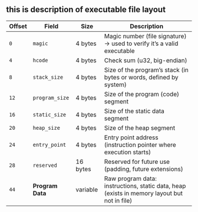 ## this is description of executable file layout



| **Offset** | **Field**        | **Size** | **Description**                                                                             |
| ---------- | ---------------- | -------- | ------------------------------------------------------------------------------------------- |
| `0`        | `magic`          | 4 bytes  | Magic number (file signature) → used to verify it’s a valid executable                      |
| `4`        | `hcode`          | 4 bytes  | Check sum (u32, big-endian)                                                                 |
| `8`        | `stack_size`     | 4 bytes  | Size of the program’s stack (in bytes or words, defined by system)                          |
| `12`       | `program_size`   | 4 bytes  | Size of the program (code) segment                                                          |
| `16`       | `static_size`    | 4 bytes  | Size of the static data segment                                                             |
| `20`       | `heap_size`      | 4 bytes  | Size of the heap segment                                                                    |
| `24`       | `entry_point`    | 4 bytes  | Entry point address (instruction pointer where execution starts)                            |
| `28`       | `reserved`       | 16 bytes | Reserved for future use (padding, future extensions)                                        |
| `44`       | **Program Data** | variable | Raw program data: instructions, static data, heap (exists in memory layout but not in file) |

